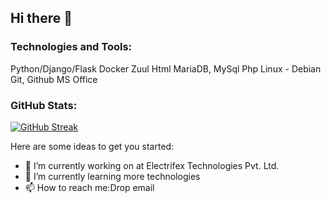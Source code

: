 ## Hi there 👋

### Technologies and Tools:
Python/Django/Flask
Docker
Zuul
Html
MariaDB, MySql
Php
Linux - Debian
Git, Github
MS Office

### GitHub Stats:
[![GitHub Streak](https://streak-stats.demolab.com?user=jasmiefx&hide_border=true&date_format=M%20j%5B%2C%20Y%5D&exclude_days=Sun%2CSat)](https://git.io/streak-stats)

Here are some ideas to get you started:

- 🔭 I’m currently working on at Electrifex Technologies Pvt. Ltd.
- 🌱 I’m currently learning more technologies  
- 📫 How to reach me:Drop email
